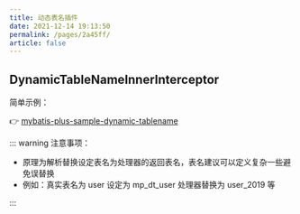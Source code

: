 ```yaml
---
title: 动态表名插件
date: 2021-12-14 19:13:50
permalink: /pages/2a45ff/
article: false
---
```


## DynamicTableNameInnerInterceptor

简单示例：

👉 [mybatis-plus-sample-dynamic-tablename](https://gitee.com/baomidou/mybatis-plus-samples/tree/master/mybatis-plus-sample-dynamic-tablename)

::: warning 注意事项：

- 原理为解析替换设定表名为处理器的返回表名，表名建议可以定义复杂一些避免误替换
- 例如：真实表名为 user 设定为 mp_dt_user 处理器替换为 user_2019 等

:::
